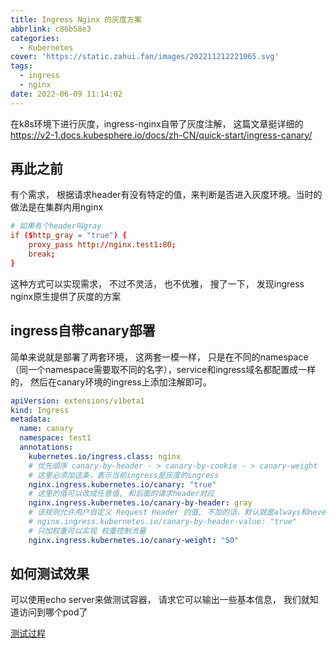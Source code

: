 ```yaml
---
title: Ingress Nginx 的灰度方案
abbrlink: c86b58e3
categories:
  - Kubernetes
cover: 'https://static.zahui.fan/images/202211212221065.svg'
tags:
  - ingress
  - nginx
date: 2022-06-09 11:14:02
---
```


在k8s环境下进行灰度，ingress-nginx自带了灰度注解， 这篇文章挺详细的<https://v2-1.docs.kubesphere.io/docs/zh-CN/quick-start/ingress-canary/>

## 再此之前

有个需求， 根据请求header有没有特定的值，来判断是否进入灰度环境。当时的做法是在集群内用nginx

```conf
# 如果有个header叫gray
if ($http_gray = "true") {
    proxy_pass http://nginx.test1:80;
    break;
}
```

这种方式可以实现需求， 不过不灵活， 也不优雅， 搜了一下， 发现ingress nginx原生提供了灰度的方案

## ingress自带canary部署

简单来说就是部署了两套环境， 这两套一模一样， 只是在不同的namespace（同一个namespace需要取不同的名字），service和ingress域名都配置成一样的， 然后在canary环境的ingress上添加注解即可。

```yml
apiVersion: extensions/v1beta1
kind: Ingress
metadata:
  name: canary
  namespace: test1
  annotations:
    kubernetes.io/ingress.class: nginx
    # 优先顺序 canary-by-header - > canary-by-cookie - > canary-weight
    # 这里必须加这条，表示当前ingress是灰度的ingress
    nginx.ingress.kubernetes.io/canary: "true"
    # 这里的值可以改成任意值, 和后面的请求header对应
    nginx.ingress.kubernetes.io/canary-by-header: gray
    # 该规则允许用户自定义 Request Header 的值, 不加的话，默认就是always和never两个值, 表示始终进灰度或不进入灰度。
    # nginx.ingress.kubernetes.io/canary-by-header-value: "true"
    # 只加权重可以实现 权重控制流量
    nginx.ingress.kubernetes.io/canary-weight: "50"
```

## 如何测试效果

可以使用echo server来做测试容器， 请求它可以输出一些基本信息， 我们就知道访问到哪个pod了

[测试过程](/posts/635c073a)
